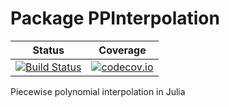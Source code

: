 # Package PPInterpolation
| Status | Coverage |
| :----: | :----: |
| [![Build Status](https://travis-ci.org/jherekhealy/PPInterpolation.jl.svg?branch=master)](https://travis-ci.org/jherekhealy/PPInterpolation.jl) | [![codecov.io](http://codecov.io/github/jherekhealy/PPInterpolation.jl/coverage.svg?branch=master)](http://codecov.io/github/jherekhealy/PPInterpolation.jl?branch=master) |


Piecewise polynomial interpolation in Julia

